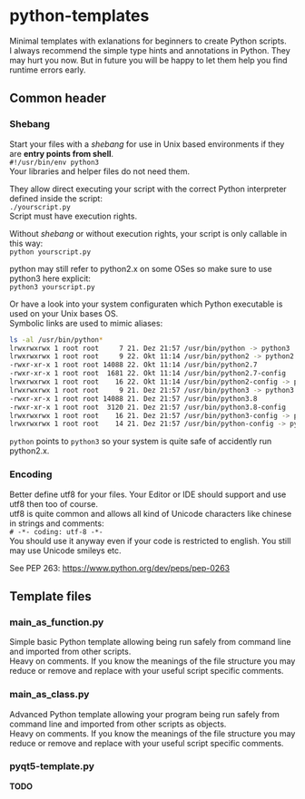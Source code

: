 # python-templates
Minimal templates with exlanations for beginners to create Python scripts.  
I always recommend the simple type hints and annotations in Python. They may hurt you now. But in future you will be happy to let them help you find runtime errors early.

## Common header

### Shebang
Start your files with a _shebang_ for use in Unix based environments if they are **entry points from shell**.  
`#!/usr/bin/env python3`  
Your libraries and helper files do not need them.

They allow direct executing your script with the correct Python interpreter defined inside the script:  
`./yourscript.py`  
Script must have execution rights.

Without _shebang_ or without execution rights, your script is only callable in this way:  
`python yourscript.py`  

python may still refer to python2.x on some OSes so make sure to use python3 here explicit:  
`python3 yourscript.py`

Or have a look into your system configuraten which Python executable is used on your Unix bases OS.  
Symbolic links are used to mimic aliases:
```bash
ls -al /usr/bin/python*
lrwxrwxrwx 1 root root     7 21. Dez 21:57 /usr/bin/python -> python3
lrwxrwxrwx 1 root root     9 22. Okt 11:14 /usr/bin/python2 -> python2.7
-rwxr-xr-x 1 root root 14088 22. Okt 11:14 /usr/bin/python2.7
-rwxr-xr-x 1 root root  1681 22. Okt 11:14 /usr/bin/python2.7-config
lrwxrwxrwx 1 root root    16 22. Okt 11:14 /usr/bin/python2-config -> python2.7-config
lrwxrwxrwx 1 root root     9 21. Dez 21:57 /usr/bin/python3 -> python3.8
-rwxr-xr-x 1 root root 14088 21. Dez 21:57 /usr/bin/python3.8
-rwxr-xr-x 1 root root  3120 21. Dez 21:57 /usr/bin/python3.8-config
lrwxrwxrwx 1 root root    16 21. Dez 21:57 /usr/bin/python3-config -> python3.8-config
lrwxrwxrwx 1 root root    14 21. Dez 21:57 /usr/bin/python-config -> python3-config
```
`python` points to `python3` so your system is quite safe of accidently run python2.x.

### Encoding
Better define utf8 for your files. Your Editor or IDE should support and use utf8 then too of course.  
utf8 is quite common and allows all kind of Unicode characters like chinese in strings and comments:  
`# -*- coding: utf-8 -*-`  
You should use it anyway even if your code is restricted to english. You still may use Unicode smileys etc.

See PEP 263: https://www.python.org/dev/peps/pep-0263

## Template files

### main_as_function.py
Simple basic Python template allowing being run safely from command line and imported from other scripts.  
Heavy on comments. If you know the meanings of the file structure you may reduce or remove and replace with your useful script specific comments.

### main_as_class.py
Advanced Python template allowing your program being run safely from command line and imported from other scripts as objects.  
Heavy on comments. If you know the meanings of the file structure you may reduce or remove and replace with your useful script specific comments.

### pyqt5-template.py
**TODO**
